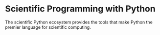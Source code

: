# Scientific Programming with Python

The scientific Python ecosystem provides the tools that make Python the premier language for scientific computing.


